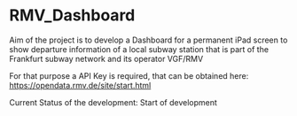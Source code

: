 # RMV_Dashboard
Aim of the project is to develop a Dashboard for a permanent iPad screen to show departure information of a local subway station that is part of the Frankfurt subway network and its operator VGF/RMV

For that purpose a API Key is required, that can be obtained here:
https://opendata.rmv.de/site/start.html

Current Status of the development: Start of development
